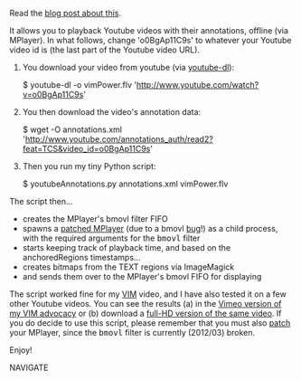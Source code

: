 Read the [blog post about this](http://ttsiodras.github.com/youtube.html).

It allows you to playback Youtube videos with their annotations, offline
(via MPlayer). In what follows, change 'o0BgAp11C9s' to whatever your
Youtube video id is (the last part of the Youtube video URL).

1. You download your video from youtube (via [youtube-dl](http://rg3.github.com/youtube-dl/)):

    $ youtube-dl -o vimPower.flv 'http://www.youtube.com/watch?v=o0BgAp11C9s'

2. You then download the video's annotation data:

    $ wget -O annotations.xml 'http://www.youtube.com/annotations_auth/read2?feat=TCS&video_id=o0BgAp11C9s'

3. Then you run my tiny Python script:

    $ youtubeAnnotations.py annotations.xml vimPower.flv

The script then...

* creates the MPlayer's bmovl filter FIFO
* spawns a [patched MPlayer](http://ttsiodras.github.com/patch.bmovl.gz) (due to a bmovl [bug](http://lists.mplayerhq.hu/pipermail/mplayer-users/2012-March/084269.html)!) as a child process, with the required arguments for the <tt>bmovl</tt> filter
* starts keeping track of playback time, and based on the anchoredRegions timestamps...
* creates bitmaps from the TEXT regions via ImageMagick
* and sends them over to the MPlayer's bmovl FIFO for displaying

The script worked fine for my [VIM](http://ttsiodras.github.com/myvim.html#vimeovim) video, and I have also tested it on a few other Youtube videos. You can see the results (a) in the [Vimeo version of my VIM advocacy](vim.html#vimeovim) or (b) download a [full-HD version of the same video](http://www.mediafire.com/file/ge1imhbivswsixr/Vim.C.and.C++.flv). If you do decide to use this script, please remember that you must also [patch](http://ttsiodras.github.com/patch.bmovl.gz) your MPlayer, since the <tt>bmovl</tt> filter is currently (2012/03) broken.

Enjoy!

NAVIGATE
